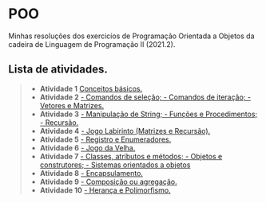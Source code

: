 # POO

Minhas resoluções dos exercicíos de Programação Orientada a Objetos da cadeira de Linguagem de Programação II (2021.2).
## Lista de atividades.
> - **Atividade 1**  [Conceitos básicos.](https://github.com/Mikaelle-S/POO/tree/main/src/atvd1)
> - **Atividade 2**  [- Comandos de seleção; - Comandos de iteração; - Vetores e Matrizes.](https://github.com/Mikaelle-S/POO/tree/main/src/atvd2)
> - **Atividade 3**  [- Manipulação de String; - Funções e Procedimentos; - Recursão.](https://github.com/Mikaelle-S/POO/tree/main/src/atvd3)
> - **Atividade 4**  [- Jogo Labirinto (Matrizes e Recursão).](https://github.com/Mikaelle-S/POO/tree/main/src/atvd4/)
> - **Atividade 5**  [- Registro e Enumeradores.](https://github.com/Mikaelle-S/POO/tree/main/src/atvd5)
> - **Atividade 6**  [- Jogo da Velha.](https://github.com/Mikaelle-S/POO/tree/main/src/atvd6)
> - **Atividade 7**  [- Classes, atributos e métodos; - Objetos e construtores; - Sistemas orientados a objetos](https://github.com/Mikaelle-S/POO/tree/main/src/atvd7)
> - **Atividade 8**  [- Encapsulamento.](https://github.com/Mikaelle-S/POO/tree/main/src/atvd8)
> - **Atividade 9**  [- Composição ou agregação.](https://github.com/Mikaelle-S/POO/tree/main/src/atvd9)
> - **Atividade 10**  [- Herança e Polimorfismo.](https://github.com/Mikaelle-S/POO/tree/main/src/atvd10)
